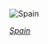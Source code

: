 
![Spain](https://www.gstatic.com/prettyearth/assets/full/5723.jpg)

*[Spain](https://www.google.com/maps/@42.576312,-8.859047,17z/data=!3m1!1e3)*
